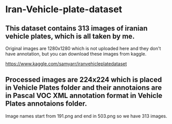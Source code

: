 # Iran-Vehicle-plate-dataset

## This dataset contains 313 images of iranian vehicle plates, which is all taken by me.
Original images are 1280x1280 which is not uploaded here and they don't have annotation, but you can download these images from kaggle.

https://www.kaggle.com/samyarr/iranvehicleplatedataset

## Processed images are 224x224 which is placed in Vehicle Plates folder and their annotaions are in Pascal VOC XML annotation format in Vehicle Plates annotaions folder.
Image names start from 191.png and end in 503.png so we have 313 images.


